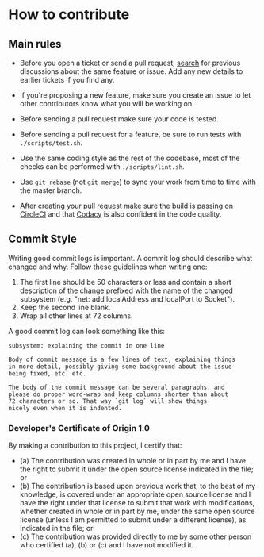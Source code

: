 # How to contribute

## Main rules

* Before you open a ticket or send a pull request, [search](https://github.com/codacy/codacy-duplication-scala-seed/issues) for previous discussions about the same feature or issue. Add any new details to earlier tickets if you find any.

* If you're proposing a new feature, make sure you create an issue to let other contributors know what you will be working on.

* Before sending a pull request make sure your code is tested.

* Before sending a pull request for a feature, be sure to run tests with `./scripts/test.sh`.

* Use the same coding style as the rest of the codebase, most of the checks can be performed with `./scripts/lint.sh`.

* Use `git rebase` (not `git merge`) to sync your work from time to time with the master branch.

* After creating your pull request make sure the build is passing on [CircleCI](https://circleci.com/gh/codacy/codacy-duplication-scala-seed) and that [Codacy](https://www.codacy.com/app/Codacy/codacy-duplication-scala-seed) is also confident in the code quality.

## Commit Style

Writing good commit logs is important. A commit log should describe what changed and why.
Follow these guidelines when writing one:

1. The first line should be 50 characters or less and contain a short
   description of the change prefixed with the name of the changed
   subsystem (e.g. "net: add localAddress and localPort to Socket").
2. Keep the second line blank.
3. Wrap all other lines at 72 columns.

A good commit log can look something like this:

```git-commit
subsystem: explaining the commit in one line

Body of commit message is a few lines of text, explaining things
in more detail, possibly giving some background about the issue
being fixed, etc. etc.

The body of the commit message can be several paragraphs, and
please do proper word-wrap and keep columns shorter than about
72 characters or so. That way `git log` will show things
nicely even when it is indented.
```

### Developer's Certificate of Origin 1.0

By making a contribution to this project, I certify that:

* (a) The contribution was created in whole or in part by me and I
  have the right to submit it under the open source license indicated
  in the file; or
* (b) The contribution is based upon previous work that, to the best
  of my knowledge, is covered under an appropriate open source license
  and I have the right under that license to submit that work with
  modifications, whether created in whole or in part by me, under the
  same open source license (unless I am permitted to submit under a
  different license), as indicated in the file; or
* (c) The contribution was provided directly to me by some other
  person who certified (a), (b) or (c) and I have not modified it.
